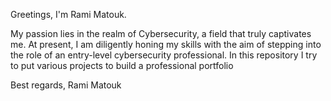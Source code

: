 Greetings, I'm Rami Matouk.

My passion lies in the realm of Cybersecurity, a field that truly captivates me. At present, I am diligently honing my skills with the aim of stepping into the role of an entry-level cybersecurity professional. In this repository I try to put various projects to build a professional portfolio


Best regards,
Rami Matouk

<!---
Ramigiusz/Ramigiusz is a ✨ special ✨ repository because its `README.md` (this file) appears on your GitHub profile.
You can click the Preview link to take a look at your changes.
--->
